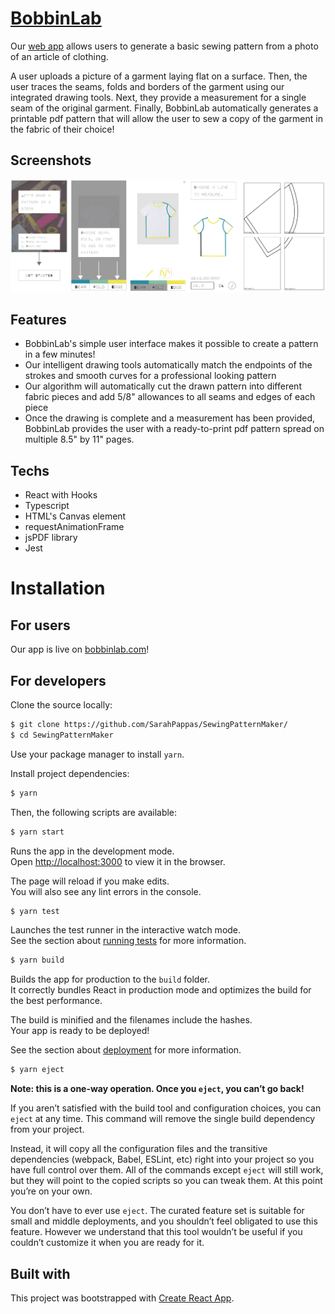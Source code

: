 # [BobbinLab](http://bobbinlab.com)

Our [web app](http://bobbinlab.com) allows users to generate a basic sewing pattern from a photo of an article of clothing.

A user uploads a picture of a garment laying flat on a surface. Then, the user traces the seams, folds and borders of the garment using our integrated drawing tools. Next, they provide a measurement for a single seam of the original garment. Finally, BobbinLab automatically generates a printable pdf pattern that will allow the user to sew a copy of the garment in the fabric of their choice!

## Screenshots

<img src="/sewingPatternMakerDemo.jpg">

## Features

- BobbinLab's simple user interface makes it possible to create a pattern in a few minutes!
- Our intelligent drawing tools automatically match the endpoints of the strokes and smooth curves for a professional looking pattern
- Our algorithm will automatically cut the drawn pattern into different fabric pieces and add 5/8" allowances to all seams and edges of each piece
- Once the drawing is complete and a measurement has been provided, BobbinLab provides the user with a ready-to-print pdf pattern spread on multiple 8.5" by 11" pages.

## Techs

- React with Hooks
- Typescript
- HTML's Canvas element
- requestAnimationFrame
- jsPDF library
- Jest

# Installation
## For users
Our app is live on [bobbinlab.com](http://bobbinlab.com)!

## For developers
Clone the source locally:

```sh
$ git clone https://github.com/SarahPappas/SewingPatternMaker/
$ cd SewingPatternMaker
```

Use your package manager to install `yarn`.

Install project dependencies:

```sh
$ yarn
```

Then, the following scripts are available: 

```sh
$ yarn start
```

Runs the app in the development mode.<br />
Open [http://localhost:3000](http://localhost:3000) to view it in the browser.

The page will reload if you make edits.<br />
You will also see any lint errors in the console.

```sh
$ yarn test
```

Launches the test runner in the interactive watch mode.<br />
See the section about [running tests](https://facebook.github.io/create-react-app/docs/running-tests) for more information.

```sh
$ yarn build
```

Builds the app for production to the `build` folder.<br />
It correctly bundles React in production mode and optimizes the build for the best performance.

The build is minified and the filenames include the hashes.<br />
Your app is ready to be deployed!

See the section about [deployment](https://facebook.github.io/create-react-app/docs/deployment) for more information.

```sh
$ yarn eject
```

**Note: this is a one-way operation. Once you `eject`, you can’t go back!**

If you aren’t satisfied with the build tool and configuration choices, you can `eject` at any time. This command will remove the single build dependency from your project.

Instead, it will copy all the configuration files and the transitive dependencies (webpack, Babel, ESLint, etc) right into your project so you have full control over them. All of the commands except `eject` will still work, but they will point to the copied scripts so you can tweak them. At this point you’re on your own.

You don’t have to ever use `eject`. The curated feature set is suitable for small and middle deployments, and you shouldn’t feel obligated to use this feature. However we understand that this tool wouldn’t be useful if you couldn’t customize it when you are ready for it.

## Built with

This project was bootstrapped with [Create React App](https://github.com/facebook/create-react-app).
